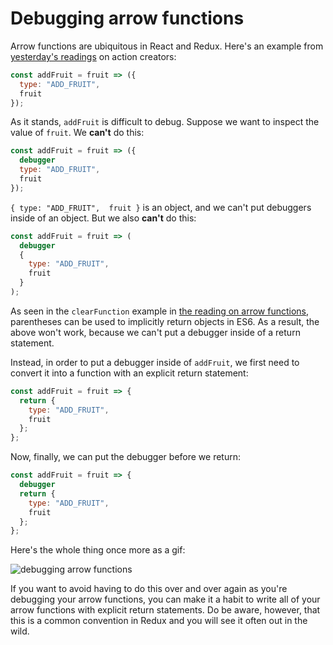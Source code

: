 # Debugging arrow functions

Arrow functions are ubiquitous in React and Redux. Here's an example from [yesterday's readings][actions] on action creators:

```js
const addFruit = fruit => ({
  type: "ADD_FRUIT",
  fruit
});
```

As it stands, `addFruit` is difficult to debug. Suppose we want to inspect the value of `fruit`. We **can't** do this:


```js
const addFruit = fruit => ({
  debugger
  type: "ADD_FRUIT",
  fruit
});
```

`{ type: "ADD_FRUIT",  fruit }` is an object, and we can't put debuggers inside of an object. But we also **can't** do this:



```js
const addFruit = fruit => (
  debugger
  {
    type: "ADD_FRUIT",
    fruit
  }
);
```

As seen in the `clearFunction` example in [the reading on arrow functions][arrow-functions], parentheses can be used to implicitly return objects in ES6. As a result, the above won't work, because we can't put a debugger inside of a return statement.

Instead, in order to put a debugger inside of `addFruit`, we first need to convert it into a function with an explicit return statement:

```js
const addFruit = fruit => {
  return {
    type: "ADD_FRUIT",
    fruit
  };
};
```

Now, finally, we can put the debugger before we return:


```js
const addFruit = fruit => {
  debugger
  return {
    type: "ADD_FRUIT",
    fruit
  };
};
```

Here's the whole thing once more as a gif:

![debugging arrow functions](https://github.com/appacademy/curriculum/blob/master/react/readings/media/debugging_arrow_functions.gif)

If you want to avoid having to do this over and over again as you're debugging your arrow functions, you can make it a habit to write all of your arrow functions with explicit return statements. Do be aware, however, that this is a common convention in Redux and you will see it often out in the wild.

[actions]: https://github.com/appacademy/curriculum/blob/master/react/readings/actions.md
[arrow-functions]: https://github.com/appacademy/curriculum/blob/master/javascript/readings/fat-arrows.md#syntactic-ambiguity
